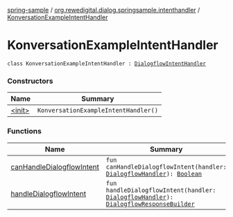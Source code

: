 [spring-sample](../../index.md) / [org.rewedigital.dialog.springsample.intenthandler](../index.md) / [KonversationExampleIntentHandler](./index.md)

# KonversationExampleIntentHandler

`class KonversationExampleIntentHandler : `[`DialogflowIntentHandler`](https://github.com/rewe-digital-incubator/dialog/blob/master/docs/core/org.rewedigital.dialog.handler/-dialogflow-intent-handler/index.md)

### Constructors

| Name | Summary |
|---|---|
| [&lt;init&gt;](-init-.md) | `KonversationExampleIntentHandler()` |

### Functions

| Name | Summary |
|---|---|
| [canHandleDialogflowIntent](can-handle-dialogflow-intent.md) | `fun canHandleDialogflowIntent(handler: `[`DialogflowHandler`](https://github.com/rewe-digital-incubator/dialog/blob/master/docs/core/org.rewedigital.dialog.handler/-dialogflow-handler/index.md)`): `[`Boolean`](https://kotlinlang.org/api/latest/jvm/stdlib/kotlin/-boolean/index.html) |
| [handleDialogflowIntent](handle-dialogflow-intent.md) | `fun handleDialogflowIntent(handler: `[`DialogflowHandler`](https://github.com/rewe-digital-incubator/dialog/blob/master/docs/core/org.rewedigital.dialog.handler/-dialogflow-handler/index.md)`): `[`DialogflowResponseBuilder`](https://github.com/rewe-digital-incubator/dialog/blob/master/docs/core/org.rewedigital.dialog.handler/-dialogflow-response-builder/index.md) |
